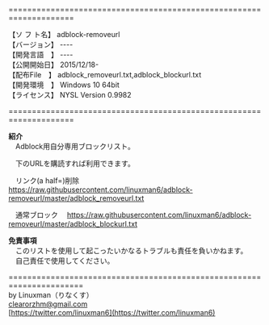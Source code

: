  ====================================================================  

【ソ フ ト名】 adblock-removeurl  
【バージョン】 ----  
【開発言語　】 ----  
【公開開始日】 2015/12/18-  
【配布File　】 adblock_removeurl.txt,adblock_blockurl.txt  
【開発環境　】 Windows 10 64bit  
【ライセンス】 NYSL Version 0.9982  
 
 ====================================================================  


**紹介**  
　Adblock用自分専用ブロックリスト。  

　下のURLを購読すれば利用できます。 

　リンク(a half=)削除 
　<https://raw.githubusercontent.com/linuxman6/adblock-removeurl/master/adblock_removeurl.txt>  

　通常ブロック
　<https://raw.githubusercontent.com/linuxman6/adblock-removeurl/master/adblock_blockurl.txt> 

**免責事項**  
　このリストを使用して起こったいかなるトラブルも責任を負いかねます。  
　自己責任で使用してください。 


======================================================================   
by Linuxman（りなくす）  
clearorzhm@gmail.com  
[https://twitter.com/linuxman6](https://twitter.com/linuxman6) 

